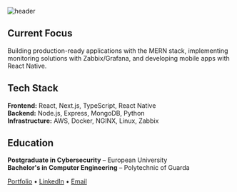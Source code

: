 ![header](https://capsule-render.vercel.app/api?type=blur&color=auto&height=300&section=header&text=Luís%20Barros&fontSize=90)

## Current Focus
Building production-ready applications with the MERN stack, implementing monitoring solutions with Zabbix/Grafana, and developing mobile apps with React Native.

## Tech Stack
**Frontend:** React, Next.js, TypeScript, React Native  
**Backend:** Node.js, Express, MongoDB, Python  
**Infrastructure:** AWS, Docker, NGINX, Linux, Zabbix  

## Education
**Postgraduate in Cybersecurity** – European University  
**Bachelor's in Computer Engineering** – Polytechnic of Guarda

[Portfolio](https://luisdbarros.dev) • [LinkedIn](https://www.linkedin.com/in/-luis-barros-/) • [Email](mailto:luisantoniio1998@gmail.com)

